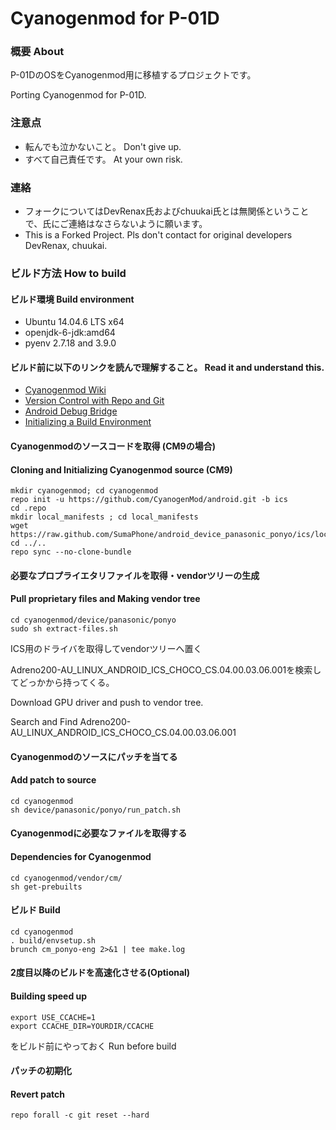 Cyanogenmod for P-01D
=====================

### 概要 About
P-01DのOSをCyanogenmod用に移植するプロジェクトです。

Porting Cyanogenmod for P-01D.

### 注意点
*   転んでも泣かないこと。 Don't give up.
*   すべて自己責任です。 At your own risk.

### 連絡
*   フォークについてはDevRenax氏およびchuukai氏とは無関係ということで、氏にご連絡はなさらないように願います。
*   This is a Forked Project. Pls don't contact for original developers DevRenax, chuukai.

### ビルド方法 How to build

#### ビルド環境 Build environment
*   Ubuntu 14.04.6 LTS x64
*   openjdk-6-jdk:amd64
*   pyenv 2.7.18 and 3.9.0


#### ビルド前に以下のリンクを読んで理解すること。 Read it and understand this.
*  [Cyanogenmod Wiki](https://web.archive.org/web/20121106214932/http://wiki.cyanogenmod.com/index.php?title=Main_Page)
*  [Version Control with Repo and Git](https://source.android.com/docs/setup/create/repo)
*  [Android Debug Bridge](http://developer.android.com/tools/help/adb.html)
*  [Initializing a Build Environment](https://web.archive.org/web/20121221165648/http://source.android.com/source/initializing.html)

#### Cyanogenmodのソースコードを取得 (CM9の場合)
#### Cloning and Initializing Cyanogenmod source (CM9)
	mkdir cyanogenmod; cd cyanogenmod
	repo init -u https://github.com/CyanogenMod/android.git -b ics
	cd .repo
	mkdir local_manifests ; cd local_manifests
	wget https://raw.github.com/SumaPhone/android_device_panasonic_ponyo/ics/local_manifest.xml
	cd ../..
	repo sync --no-clone-bundle

#### 必要なプロプライエタリファイルを取得・vendorツリーの生成
#### Pull proprietary files and Making vendor tree
	cd cyanogenmod/device/panasonic/ponyo
	sudo sh extract-files.sh

ICS用のドライバを取得してvendorツリーへ置く

Adreno200-AU_LINUX_ANDROID_ICS_CHOCO_CS.04.00.03.06.001を検索してどっかから持ってくる。

Download GPU driver and push to vendor tree.

Search and Find Adreno200-AU_LINUX_ANDROID_ICS_CHOCO_CS.04.00.03.06.001

	
#### Cyanogenmodのソースにパッチを当てる
#### Add patch to source
	cd cyanogenmod
	sh device/panasonic/ponyo/run_patch.sh

#### Cyanogenmodに必要なファイルを取得する
#### Dependencies for Cyanogenmod
	cd cyanogenmod/vendor/cm/
	sh get-prebuilts

#### ビルド Build
	cd cyanogenmod
	. build/envsetup.sh
	brunch cm_ponyo-eng 2>&1 | tee make.log

#### 2度目以降のビルドを高速化させる(Optional)
#### Building speed up
	export USE_CCACHE=1
	export CCACHE_DIR=YOURDIR/CCACHE

をビルド前にやっておく Run before build

#### パッチの初期化
#### Revert patch
	repo forall -c git reset --hard
